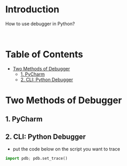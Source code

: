 <!-- omit in toc -->
# Introduction
How to use debugger in Python?

<br />

<!-- omit in toc -->
# Table of Contents
- [Two Methods of Debugger](#two-methods-of-debugger)
  - [1. PyCharm](#1-pycharm)
  - [2. CLI: Python Debugger](#2-cli-python-debugger)

# Two Methods of Debugger

## 1. PyCharm

## 2. CLI: Python Debugger
* put the code below on the script you want to trace
```python
import pdb; pdb.set_trace()
```